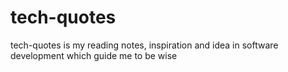 # tech-quotes
tech-quotes is my reading notes,  inspiration and idea in software development which guide me to be wise
